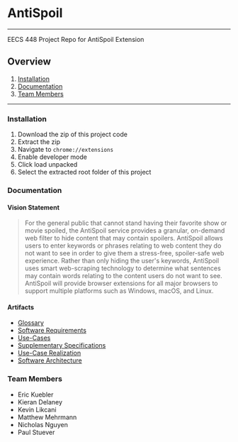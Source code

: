 # AntiSpoil
***
EECS 448 Project Repo for AntiSpoil Extension

## Overview
1. [Installation](#installation)
2. [Documentation](#documentation)
3. [Team Members](#team-members)
*** 

### Installation
1. Download the zip of this project code
2. Extract the zip 
3. Navigate to `chrome://extensions`
4. Enable developer mode
5. Click load unpacked
6. Select the extracted root folder of this project

### Documentation
#### Vision Statement
> For the general public that cannot stand having their favorite show or movie spoiled, the AntiSpoil service provides a granular, on-demand web filter to hide content that may contain spoilers. AntiSpoil allows users to enter keywords or phrases relating to web content they do not want to see in order to give them a stress-free, spoiler-safe web experience. Rather than only hiding the user's keywords, AntiSpoil uses smart web-scraping technology to determine what sentences may contain words relating to the content users do not want to see. AntiSpoil will provide browser extensions for all major browsers to support multiple platforms such as Windows, macOS, and Linux. 	
#### Artifacts
* [Glossary](https://docs.google.com/document/d/1oGUS4yv7t2Wc-1o29BNczSuaYa3OHRIP/)
* [Software Requirements](https://docs.google.com/document/d/1CXPbO52UH3Ow4BcbkXYNVXLR6vMvowxN/edit?usp=sharing&ouid=113790454319257906381&rtpof=true&sd=true)
* [Use-Cases](https://docs.google.com/document/d/1gC8K-j8GhuKHQb6w6_TWKyhQVLxTjVH3/edit?usp=sharing&ouid=113790454319257906381&rtpof=true&sd=true)
* [Supplementary Specifications](https://docs.google.com/document/d/1J6KFFeSvlqnmXwg7vRfxll0KXZeSsHed/edit?usp=sharing&ouid=113790454319257906381&rtpof=true&sd=true)
* [Use-Case Realization](https://docs.google.com/document/d/1KubwuC54D13ZH-W6aORHc87emASkRSpv/edit?usp=sharing&ouid=113790454319257906381&rtpof=true&sd=true)
* [Software Architecture](https://docs.google.com/document/d/1tIr5GoNbSmOJjkxGFNHhiPPE2Y9tkpZs/edit?usp=sharing&ouid=113790454319257906381&rtpof=true&sd=true)

### Team Members
* Eric Kuebler
* Kieran Delaney
* Kevin Likcani
* Matthew Mehrmann
* Nicholas Nguyen
* Paul Stuever

